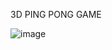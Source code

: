 3D PING PONG GAME


![image](https://user-images.githubusercontent.com/64016811/207594743-cd2525f8-dd2b-48d8-8d04-041ee08ab052.png)
